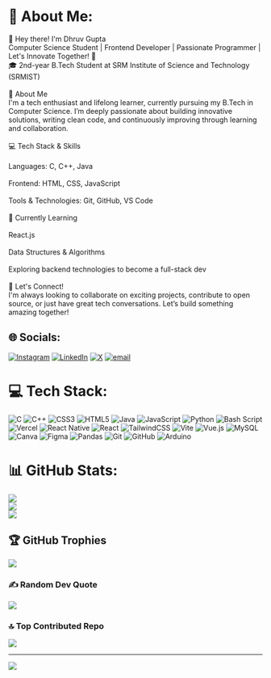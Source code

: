 # 💫 About Me:
👋 Hey there! I'm Dhruv Gupta<br>Computer Science Student | Frontend Developer | Passionate Programmer | Let's Innovate Together! 🚀<br>🎓 2nd-year B.Tech Student at SRM Institute of Science and Technology (SRMIST)<br><br>🔧 About Me<br>I'm a tech enthusiast and lifelong learner, currently pursuing my B.Tech in Computer Science. I’m deeply passionate about building innovative solutions, writing clean code, and continuously improving through learning and collaboration.<br><br>💻 Tech Stack & Skills<br><br>Languages: C, C++, Java<br><br>Frontend: HTML, CSS, JavaScript<br><br>Tools & Technologies: Git, GitHub, VS Code<br><br>🌱 Currently Learning<br><br>React.js<br><br>Data Structures & Algorithms<br><br>Exploring backend technologies to become a full-stack dev<br><br>🤝 Let's Connect!<br>I'm always looking to collaborate on exciting projects, contribute to open source, or just have great tech conversations. Let’s build something amazing together!


## 🌐 Socials:
[![Instagram](https://img.shields.io/badge/Instagram-%23E4405F.svg?logo=Instagram&logoColor=white)](https://instagram.com/_.dhruv_gupta._) [![LinkedIn](https://img.shields.io/badge/LinkedIn-%230077B5.svg?logo=linkedin&logoColor=white)](https://linkedin.com/in/dhruv-gupta-dg2608) [![X](https://img.shields.io/badge/X-black.svg?logo=X&logoColor=white)](https://x.com/dhruvvv_2608) [![email](https://img.shields.io/badge/Email-D14836?logo=gmail&logoColor=white)](mailto:dhruvgupta.atwork@gmail.com) 

# 💻 Tech Stack:
![C](https://img.shields.io/badge/c-%2300599C.svg?style=for-the-badge&logo=c&logoColor=white) ![C++](https://img.shields.io/badge/c++-%2300599C.svg?style=for-the-badge&logo=c%2B%2B&logoColor=white) ![CSS3](https://img.shields.io/badge/css3-%231572B6.svg?style=for-the-badge&logo=css3&logoColor=white) ![HTML5](https://img.shields.io/badge/html5-%23E34F26.svg?style=for-the-badge&logo=html5&logoColor=white) ![Java](https://img.shields.io/badge/java-%23ED8B00.svg?style=for-the-badge&logo=openjdk&logoColor=white) ![JavaScript](https://img.shields.io/badge/javascript-%23323330.svg?style=for-the-badge&logo=javascript&logoColor=%23F7DF1E) ![Python](https://img.shields.io/badge/python-3670A0?style=for-the-badge&logo=python&logoColor=ffdd54) ![Bash Script](https://img.shields.io/badge/bash_script-%23121011.svg?style=for-the-badge&logo=gnu-bash&logoColor=white) ![Vercel](https://img.shields.io/badge/vercel-%23000000.svg?style=for-the-badge&logo=vercel&logoColor=white) ![React Native](https://img.shields.io/badge/react_native-%2320232a.svg?style=for-the-badge&logo=react&logoColor=%2361DAFB) ![React](https://img.shields.io/badge/react-%2320232a.svg?style=for-the-badge&logo=react&logoColor=%2361DAFB) ![TailwindCSS](https://img.shields.io/badge/tailwindcss-%2338B2AC.svg?style=for-the-badge&logo=tailwind-css&logoColor=white) ![Vite](https://img.shields.io/badge/vite-%23646CFF.svg?style=for-the-badge&logo=vite&logoColor=white) ![Vue.js](https://img.shields.io/badge/vue.js-%2335495e.svg?style=for-the-badge&logo=vuedotjs&logoColor=%234FC08D) ![MySQL](https://img.shields.io/badge/mysql-4479A1.svg?style=for-the-badge&logo=mysql&logoColor=white) ![Canva](https://img.shields.io/badge/Canva-%2300C4CC.svg?style=for-the-badge&logo=Canva&logoColor=white) ![Figma](https://img.shields.io/badge/figma-%23F24E1E.svg?style=for-the-badge&logo=figma&logoColor=white) ![Pandas](https://img.shields.io/badge/pandas-%23150458.svg?style=for-the-badge&logo=pandas&logoColor=white) ![Git](https://img.shields.io/badge/git-%23F05033.svg?style=for-the-badge&logo=git&logoColor=white) ![GitHub](https://img.shields.io/badge/github-%23121011.svg?style=for-the-badge&logo=github&logoColor=white) ![Arduino](https://img.shields.io/badge/-Arduino-00979D?style=for-the-badge&logo=Arduino&logoColor=white)
# 📊 GitHub Stats:
![](https://github-readme-stats.vercel.app/api?username=Dhruvvv-26&theme=dark&hide_border=false&include_all_commits=false&count_private=false)<br/>
![](https://nirzak-streak-stats.vercel.app/?user=Dhruvvv-26&theme=dark&hide_border=false)<br/>
![](https://github-readme-stats.vercel.app/api/top-langs/?username=Dhruvvv-26&theme=dark&hide_border=false&include_all_commits=false&count_private=false&layout=compact)

## 🏆 GitHub Trophies
![](https://github-profile-trophy.vercel.app/?username=Dhruvvv-26&theme=radical&no-frame=false&no-bg=true&margin-w=4)

### ✍️ Random Dev Quote
![](https://quotes-github-readme.vercel.app/api?type=horizontal&theme=radical)

### 🔝 Top Contributed Repo
![](https://github-contributor-stats.vercel.app/api?username=Dhruvvv-26&limit=5&theme=dark&combine_all_yearly_contributions=true)

---
[![](https://visitcount.itsvg.in/api?id=Dhruvvv-26&icon=0&color=0)](https://visitcount.itsvg.in)

<!-- Proudly created with GPRM ( https://gprm.itsvg.in ) -->